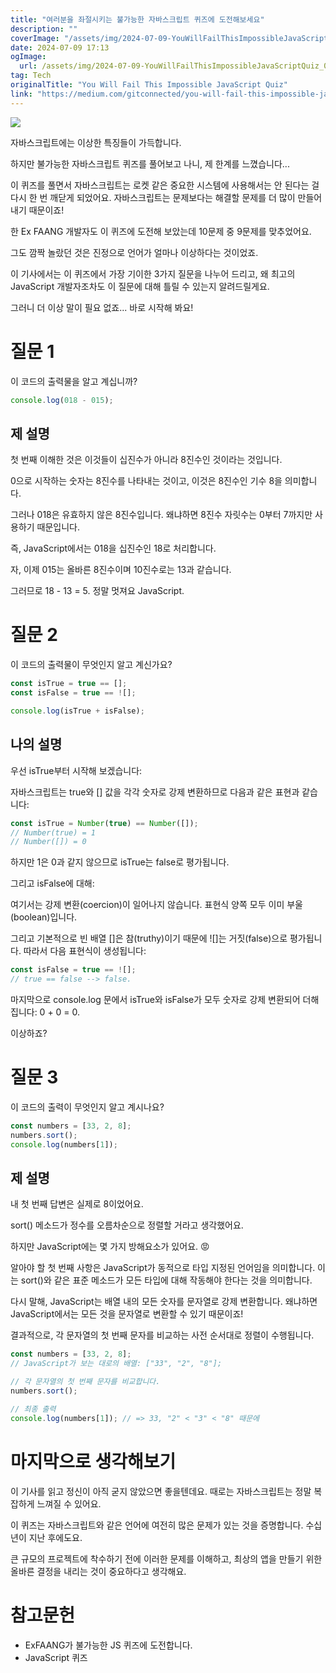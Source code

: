 ```yaml
---
title: "여러분을 좌절시키는 불가능한 자바스크립트 퀴즈에 도전해보세요"
description: ""
coverImage: "/assets/img/2024-07-09-YouWillFailThisImpossibleJavaScriptQuiz_0.png"
date: 2024-07-09 17:13
ogImage:
  url: /assets/img/2024-07-09-YouWillFailThisImpossibleJavaScriptQuiz_0.png
tag: Tech
originalTitle: "You Will Fail This Impossible JavaScript Quiz"
link: "https://medium.com/gitconnected/you-will-fail-this-impossible-javascript-quiz-a62f6418ae1f"
---
```


<img src="/assets/img/2024-07-09-YouWillFailThisImpossibleJavaScriptQuiz_0.png" />

자바스크립트에는 이상한 특징들이 가득합니다.

하지만 불가능한 자바스크립트 퀴즈를 풀어보고 나니, 제 한계를 느꼈습니다...

이 퀴즈를 풀면서 자바스크립트는 로켓 같은 중요한 시스템에 사용해서는 안 된다는 걸 다시 한 번 깨닫게 되었어요. 자바스크립트는 문제보다는 해결할 문제를 더 많이 만들어내기 때문이죠!

<div class="content-ad"></div>

한 Ex FAANG 개발자도 이 퀴즈에 도전해 보았는데 10문제 중 9문제를 맞추었어요.

그도 깜짝 놀랐던 것은 진정으로 언어가 얼마나 이상하다는 것이었죠.

이 기사에서는 이 퀴즈에서 가장 기이한 3가지 질문을 나누어 드리고, 왜 최고의 JavaScript 개발자조차도 이 질문에 대해 틀릴 수 있는지 알려드릴게요.

그러니 더 이상 말이 필요 없죠... 바로 시작해 봐요!

<div class="content-ad"></div>

# 질문 1

이 코드의 출력물을 알고 계십니까?

```js
console.log(018 - 015);
```

## 제 설명

<div class="content-ad"></div>

첫 번째 이해한 것은 이것들이 십진수가 아니라 8진수인 것이라는 것입니다.

0으로 시작하는 숫자는 8진수를 나타내는 것이고, 이것은 8진수인 기수 8을 의미합니다.

그러나 018은 유효하지 않은 8진수입니다. 왜냐하면 8진수 자릿수는 0부터 7까지만 사용하기 때문입니다.

즉, JavaScript에서는 018을 십진수인 18로 처리합니다.

<div class="content-ad"></div>

자, 이제 015는 올바른 8진수이며 10진수로는 13과 같습니다.

그러므로 18 - 13 = 5. 정말 멋져요 JavaScript.

# 질문 2

이 코드의 출력물이 무엇인지 알고 계신가요?

<div class="content-ad"></div>

```js
const isTrue = true == [];
const isFalse = true == ![];

console.log(isTrue + isFalse);
```

## 나의 설명

우선 isTrue부터 시작해 보겠습니다:

자바스크립트는 true와 [] 값을 각각 숫자로 강제 변환하므로 다음과 같은 표현과 같습니다:

<div class="content-ad"></div>

```js
const isTrue = Number(true) == Number([]);
// Number(true) = 1
// Number([]) = 0
```

하지만 1은 0과 같지 않으므로 isTrue는 false로 평가됩니다.

그리고 isFalse에 대해:

여기서는 강제 변환(coercion)이 일어나지 않습니다. 표현식 양쪽 모두 이미 부울(boolean)입니다.

<div class="content-ad"></div>

그리고 기본적으로 빈 배열 []은 참(truthy)이기 때문에 ![]는 거짓(false)으로 평가됩니다. 따라서 다음 표현식이 생성됩니다:

```js
const isFalse = true == ![];
// true == false --> false.
```

마지막으로 console.log 문에서 isTrue와 isFalse가 모두 숫자로 강제 변환되어 더해집니다: 0 + 0 = 0.

이상하죠?

<div class="content-ad"></div>

# 질문 3

이 코드의 출력이 무엇인지 알고 계시나요?

```js
const numbers = [33, 2, 8];
numbers.sort();
console.log(numbers[1]);
```

## 제 설명

<div class="content-ad"></div>

내 첫 번째 답변은 실제로 8이었어요.

sort() 메소드가 정수를 오름차순으로 정렬할 거라고 생각했어요.

하지만 JavaScript에는 몇 가지 방해요소가 있어요. 😡

알아야 할 첫 번째 사항은 JavaScript가 동적으로 타입 지정된 언어임을 의미합니다. 이는 sort()와 같은 표준 메소드가 모든 타입에 대해 작동해야 한다는 것을 의미합니다.

<div class="content-ad"></div>

다시 말해, JavaScript는 배열 내의 모든 숫자를 문자열로 강제 변환합니다. 왜냐하면 JavaScript에서는 모든 것을 문자열로 변환할 수 있기 때문이죠!

결과적으로, 각 문자열의 첫 번째 문자를 비교하는 사전 순서대로 정렬이 수행됩니다.

```js
const numbers = [33, 2, 8];
// JavaScript가 보는 대로의 배열: ["33", "2", "8"];

// 각 문자열의 첫 번째 문자를 비교합니다.
numbers.sort();

// 최종 출력
console.log(numbers[1]); // => 33, "2" < "3" < "8" 때문에
```

# 마지막으로 생각해보기

<div class="content-ad"></div>

이 기사를 읽고 정신이 아직 굳지 않았으면 좋을텐데요. 때로는 자바스크립트는 정말 복잡하게 느껴질 수 있어요.

이 퀴즈는 자바스크립트와 같은 언어에 여전히 많은 문제가 있는 것을 증명합니다. 수십 년이 지난 후에도요.

큰 규모의 프로젝트에 착수하기 전에 이러한 문제를 이해하고, 최상의 앱을 만들기 위한 올바른 결정을 내리는 것이 중요하다고 생각해요.

# 참고문헌

<div class="content-ad"></div>

- ExFAANG가 불가능한 JS 퀴즈에 도전합니다.
- JavaScript 퀴즈
